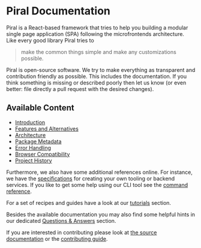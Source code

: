 # Piral Documentation

Piral is a React-based framework that tries to help you building a modular single page application (SPA) following the microfrontends architecture. Like every good library Piral tries to

> make the common things simple and make any customizations possible.

Piral is open-source software. We try to make everything as transparent and contribution friendly as possible. This includes the documentation. If you think something is missing or described poorly then let us know (or even better: file directly a pull request with the desired changes).

## Available Content

- [Introduction](./introduction.md)
- [Features and Alternatives](./features.md)
- [Architecture](./architecture.md)
- [Package Metadata](./metadata.md)
- [Error Handling](./errors.md)
- [Browser Compatibility](./browsers.md)
- [Project History](./history.md)

Furthermore, we also have some additional references online. For instance, we have the [specifications](./specs/README.md) for creating your own tooling or backend services. If you like to get some help using our CLI tool see the [command reference](./commands/README.md).

For a set of recipes and guides have a look at our [tutorials](./tutorials/README.md) section.

Besides the available documentation you may also find some helpful hints in our dedicated [Questions & Answers](./questions/README.md) section.

If you are interested in contributing please look at [the source documentation](../src/README.md) or the [contributing guide](../.github/CONTRIBUTING.md).
